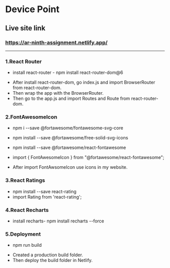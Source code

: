 # Device Point

## Live site link
### https://ar-ninth-assignment.netlify.app/

<hr>

### 1.React Router
* install react-router - npm install react-router-dom@6

- After install react-router-dom, go index.js and import  BrowserRouter from react-router-dom. 
- Then wrap the app with the BrowserRouter.
- Then go to the app.js and import Routes and Route from react-router-dom.


### 2.FontAwesomeIcon
* npm i --save @fortawesome/fontawesome-svg-core
* npm install --save @fortawesome/free-solid-svg-icons
* npm install --save @fortawesome/react-fontawesome

* import { FontAwesomeIcon } from "@fortawesome/react-fontawesome";

* After import FontAwsomeIcon use icons in my website.

### 3.React Ratings
* npm install --save react-rating
* import Rating from 'react-rating';

### 4.React Recharts
* install recharts- npm install recharts --force

### 5.Deployment
* npm run build
- Created a production build folder. 
- Then  deploy the build folder in Netlify.




